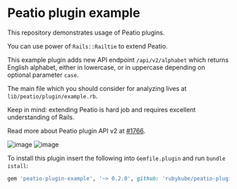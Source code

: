 # Peatio plugin example

This repository demonstrates usage of Peatio plugins.

You can use power of `Rails::Railtie` to extend Peatio.

This example plugin adds new API endpoint `/api/v2/alphabet` which returns English alphabet, either in lowercase, or in uppercase depending on optional parameter `case`.

The main file which you should consider for analyzing lives at `lib/peatio/plugin/example.rb`.

Keep in mind: extending Peatio is hard job and requires excellent understanding of Rails.

Read more about Peatio plugin API v2 at [#1766](https://github.com/rubykube/peatio/pull/1766).

![image](https://user-images.githubusercontent.com/7421323/37644319-180baba8-2c2c-11e8-9658-a8b71a285b59.png)
![image](https://user-images.githubusercontent.com/7421323/37644335-266abf22-2c2c-11e8-95b8-c0b062813735.png)

To install this plugin insert the following into `Gemfile.plugin` and run `bundle istall`:
```ruby
gem 'peatio-plugin-example', '~> 0.2.0', github: 'rubykube/peatio-plugin-example'
```
